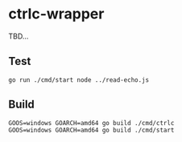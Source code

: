# ctrlc-wrapper

TBD...

## Test

```console
go run ./cmd/start node ../read-echo.js
```

## Build

```console
GOOS=windows GOARCH=amd64 go build ./cmd/ctrlc
GOOS=windows GOARCH=amd64 go build ./cmd/start
```
